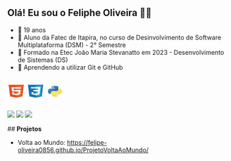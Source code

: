 ## Olá! Eu sou o Feliphe Oliveira 👋👋

- 🌱 19 anos
- 🔭 Aluno da Fatec de Itapira, no curso de Desinvolvimento de Software Multiplataforma (DSM) - 2° Semestre
- 👯 Formado na Etec João Maria Stevanatto em 2023 - Desenvolvimento de Sistemas (DS)
- 🧠 Aprendendo a utilizar Git e GitHub

<div style="display: inline_block"><br>
  <img align="center" alt="HTML" height="30" width="40" src="https://raw.githubusercontent.com/devicons/devicon/master/icons/html5/html5-original.svg">
  <img align="center" alt="CSS" height="30" width="40" src="https://raw.githubusercontent.com/devicons/devicon/master/icons/css3/css3-original.svg">
  <img align="center" alt="Python" height="30" width="40" src="https://raw.githubusercontent.com/devicons/devicon/master/icons/python/python-original.svg">
</div>
  
##
 
<div> 
<a href = "mailto:felipeeduardo0856@gmail.com"><img src="https://img.shields.io/badge/-Gmail-%23333?style=for-the-badge&logo=gmail&logoColor=white" target="_blank"></a>
<a href="https://www.twitch.tv/ultlucky_" target="_blank"><img src="https://img.shields.io/badge/Twitch-9146FF?style=for-the-badge&logo=twitch&logoColor=white" target="_blank"></a>
<a href="https://discord.gg/wagxzStdcR" target="_blank"><img src="https://img.shields.io/badge/Discord-7289DA?style=for-the-badge&logo=discord&logoColor=white" target="_blank"></a> 

##<b> Projetos </b>
  
- Volta ao Mundo: https://felipe-oliveira0856.github.io/ProjetoVoltaAoMundo/
</div>
